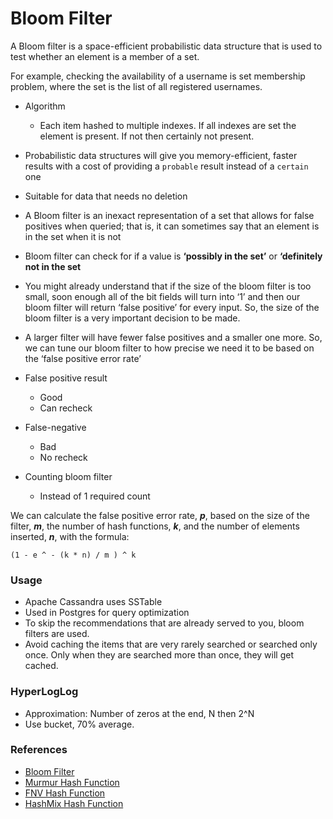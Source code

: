 # Bloom Filter

A Bloom filter is a space-efficient probabilistic data structure that is used to test whether an element is a member of a set.

For example, checking the availability of a username is set membership problem, where the set is the list of all registered usernames.

- Algorithm
    - Each item hashed to multiple indexes. If all indexes are set the element is present. If not then certainly not present.

- Probabilistic data structures will give you memory-efficient, faster results with a cost of providing a `probable` result instead of a `certain` one
- Suitable for data that needs no deletion
- A Bloom filter is an inexact representation of a set that allows for false positives when queried; that is, it can sometimes say that an element is in the set when it is not
- Bloom filter can check for if a value is **‘possibly in the set’** or **‘definitely not in the set**
- You might already understand that if the size of the bloom filter is too small, soon enough all of the bit fields will turn into ‘1’ and then our bloom filter will return ‘false positive’ for every input. So, the size of the bloom filter is a very important decision to be made. 
- A larger filter will have fewer false positives and a smaller one more. So, we can tune our bloom filter to how precise we need it to be based on the ‘false positive error rate’

- False positive result
    - Good
    - Can recheck

- False-negative
    - Bad 
    - No recheck

- Counting bloom filter
    - Instead of 1 required count

We can calculate the false positive error rate, **_p_**, based on the size of the filter, **_m_**, the number of hash functions, **_k_**, and the number of elements inserted, **_n_**, with the formula:

```
(1 - e ^ - (k * n) / m ) ^ k
```


### Usage
- Apache Cassandra uses SSTable
- Used in Postgres for query optimization
- To skip the recommendations that are already served to you, bloom filters are used.
- Avoid caching the items that are very rarely searched or searched only once. Only when they are searched more than once, they will get cached.

### HyperLogLog
- Approximation: Number of zeros at the end, N then 2^N
- Use bucket, 70% average.

### References
- [Bloom Filter](https://hackernoon.com/probabilistic-data-structures-bloom-filter-5374112a7832)
- [Murmur Hash Function](https://sites.google.com/site/murmurhash/)
- [FNV Hash Function](http://isthe.com/chongo/tech/comp/fnv/)
- [HashMix Hash Function](http://www.google.com/codesearch/url?ct=ext&url=http://www.concentric.net/~Ttwang/tech/inthash.htm&usg=AFQjCNEBOwEAd_jb5vYSckmG7OxrkeQhLA)